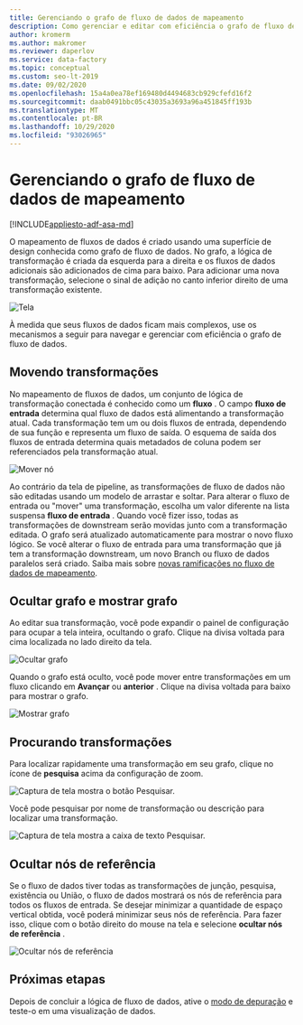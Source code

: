 ```yaml
---
title: Gerenciando o grafo de fluxo de dados de mapeamento
description: Como gerenciar e editar com eficiência o grafo de fluxo de dados de mapeamento
author: kromerm
ms.author: makromer
ms.reviewer: daperlov
ms.service: data-factory
ms.topic: conceptual
ms.custom: seo-lt-2019
ms.date: 09/02/2020
ms.openlocfilehash: 15a4a0ea78ef169480d4494683cb929cfefd16f2
ms.sourcegitcommit: daab0491bbc05c43035a3693a96a451845ff193b
ms.translationtype: MT
ms.contentlocale: pt-BR
ms.lasthandoff: 10/29/2020
ms.locfileid: "93026965"
---
```

# <a name="managing-the-mapping-data-flow-graph"></a>Gerenciando o grafo de fluxo de dados de mapeamento

[!INCLUDE[appliesto-adf-asa-md](includes/appliesto-adf-asa-md.md)]

O mapeamento de fluxos de dados é criado usando uma superfície de design conhecida como grafo de fluxo de dados. No grafo, a lógica de transformação é criada da esquerda para a direita e os fluxos de dados adicionais são adicionados de cima para baixo. Para adicionar uma nova transformação, selecione o sinal de adição no canto inferior direito de uma transformação existente.

![Tela](media/data-flow/canvas2.png "Tela")

À medida que seus fluxos de dados ficam mais complexos, use os mecanismos a seguir para navegar e gerenciar com eficiência o grafo de fluxo de dados. 

## <a name="moving-transformations"></a>Movendo transformações

No mapeamento de fluxos de dados, um conjunto de lógica de transformação conectada é conhecido como um **fluxo** . O campo **fluxo de entrada** determina qual fluxo de dados está alimentando a transformação atual. Cada transformação tem um ou dois fluxos de entrada, dependendo de sua função e representa um fluxo de saída. O esquema de saída dos fluxos de entrada determina quais metadados de coluna podem ser referenciados pela transformação atual.

![Mover nó](media/data-flow/move-nodes.png "mover nó")

Ao contrário da tela de pipeline, as transformações de fluxo de dados não são editadas usando um modelo de arrastar e soltar. Para alterar o fluxo de entrada ou "mover" uma transformação, escolha um valor diferente na lista suspensa **fluxo de entrada** . Quando você fizer isso, todas as transformações de downstream serão movidas junto com a transformação editada. O grafo será atualizado automaticamente para mostrar o novo fluxo lógico. Se você alterar o fluxo de entrada para uma transformação que já tem a transformação downstream, um novo Branch ou fluxo de dados paralelos será criado. Saiba mais sobre [novas ramificações no fluxo de dados de mapeamento](data-flow-new-branch.md).

## <a name="hide-graph-and-show-graph"></a>Ocultar grafo e mostrar grafo

Ao editar sua transformação, você pode expandir o painel de configuração para ocupar a tela inteira, ocultando o grafo. Clique na divisa voltada para cima localizada no lado direito da tela.

![Ocultar grafo](media/data-flow/hide-graph.png "Ocultar grafo")

Quando o grafo está oculto, você pode mover entre transformações em um fluxo clicando em **Avançar** ou **anterior** . Clique na divisa voltada para baixo para mostrar o grafo.

![Mostrar grafo](media/data-flow/show-graph.png "Mostrar grafo")

## <a name="searching-for-transformations"></a>Procurando transformações

Para localizar rapidamente uma transformação em seu grafo, clique no ícone de **pesquisa** acima da configuração de zoom.

![Captura de tela mostra o botão Pesquisar.](media/data-flow/search-1.png "Grafo de pesquisa")

Você pode pesquisar por nome de transformação ou descrição para localizar uma transformação.

![Captura de tela mostra a caixa de texto Pesquisar.](media/data-flow/search-2.png "Grafo de pesquisa")

## <a name="hide-reference-nodes"></a>Ocultar nós de referência

Se o fluxo de dados tiver todas as transformações de junção, pesquisa, existência ou União, o fluxo de dados mostrará os nós de referência para todos os fluxos de entrada. Se desejar minimizar a quantidade de espaço vertical obtida, você poderá minimizar seus nós de referência. Para fazer isso, clique com o botão direito do mouse na tela e selecione **ocultar nós de referência** .

![Ocultar nós de referência](media/data-flow/hide-reference-nodes.png "Ocultar nós de referência")

## <a name="next-steps"></a>Próximas etapas

Depois de concluir a lógica de fluxo de dados, ative o [modo de depuração](concepts-data-flow-debug-mode.md) e teste-o em uma visualização de dados.
